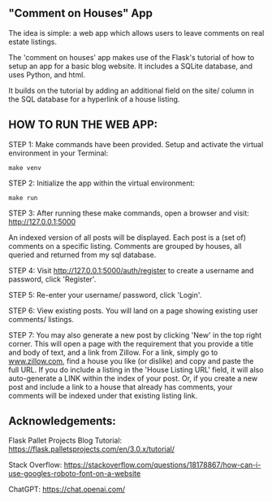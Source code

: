 ## "Comment on Houses" App

The idea is simple: a web app which allows users to leave comments on real estate listings. 

The 'comment on houses' app makes use of the Flask's tutorial of how to setup an app for a basic blog website. It includes a SQLite database, and uses Python, and html. 

It builds on the tutorial by adding an additional field on the site/ column in the SQL database for a hyperlink of a house listing. 

## HOW TO RUN THE WEB APP:

STEP 1: Make commands have been provided. Setup and activate the virtual environment in your Terminal:

```make venv```

STEP 2: Initialize the app within the virtual environment:

```make run```

STEP 3: After running these make commands, open a browser and visit: 
http://127.0.0.1:5000 

An indexed version of all posts will be displayed. Each post is a (set of) comments on a specific listing. Comments are grouped by houses, all queried and returned from my sql database.

STEP 4: Visit  http://127.0.0.1:5000/auth/register to create a username and password, click 'Register'. 

STEP 5: Re-enter your username/ password, click 'Login'. 

STEP 6: View existing posts. You will land on a page showing existing user comments/ listings. 

STEP 7: You may also generate a new post by clicking 'New' in the top right corner. This will open a page with the requirement that you provide a title and body of text, and a link from Zillow. For a link, simply go to www.zillow.com, find a house you like (or dislike) and copy and paste the full URL. If you do include a listing in the 'House Listing URL' field, it will also auto-generate a LINK within the index of your post. Or, if you create a new post and include a link to a house that already has comments, your comments will be indexed under that existing listing link.


## Acknowledgements:
Flask Pallet Projects Blog Tutorial: https://flask.palletsprojects.com/en/3.0.x/tutorial/

Stack Overflow: https://stackoverflow.com/questions/18178867/how-can-i-use-googles-roboto-font-on-a-website

ChatGPT: https://chat.openai.com/
